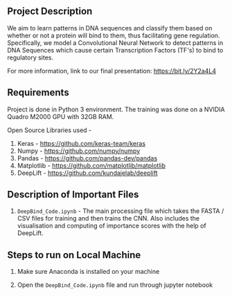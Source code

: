 ## Project Description
We aim to learn patterns in DNA sequences and classify them based on whether or not a protein will bind to them, thus facilitating gene regulation. 
Specifically, we model a Convolutional Neural Network to detect patterns in DNA Sequences which cause certain Transcription Factors (TF's) to bind to regulatory sites.

For more information, link to our final presentation: https://bit.ly/2Y2a4L4

## Requirements
Project is done in Python 3 environment.
The training was done on a NVIDIA Quadro M2000 GPU with 32GB RAM.

Open Source Libraries used - 
1. Keras - https://github.com/keras-team/keras
2. Numpy - https://github.com/numpy/numpy
3. Pandas - https://github.com/pandas-dev/pandas
4. Matplotlib - https://github.com/matplotlib/matplotlib
5. DeepLift - https://github.com/kundajelab/deeplift


## Description of Important Files 

1. `DeepBind_Code.ipynb` - The main processing file which takes the FASTA / CSV files for training and then trains the CNN. Also includes the visualisation and computing of importance scores with the help of DeepLift.


##  Steps to run on Local Machine

1. Make sure Anaconda is installed on your machine

2. Open the `DeepBind_Code.ipynb` file and run through jupyter notebook
